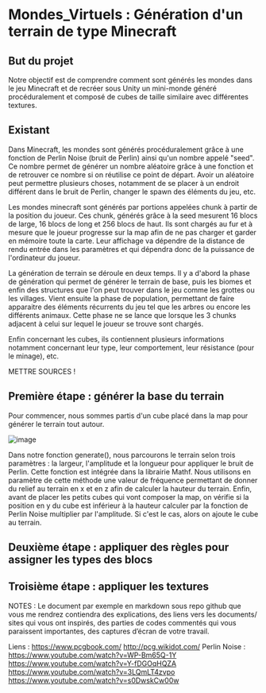 # Mondes_Virtuels : Génération d'un terrain de type Minecraft #

## But du projet ## 
Notre objectif est de comprendre comment sont générés les mondes dans le jeu Minecraft et de recréer sous Unity un mini-monde généré procéduralement et composé 
de cubes de taille similaire avec différentes textures.


## Existant ## 
Dans Minecraft, les mondes sont générés procéduralement grâce à une fonction de Perlin Noise (bruit de Perlin) ainsi qu'un nombre appelé "seed".
Ce nombre permet de générer un nombre aléatoire grâce à une fonction et de retrouver ce nombre si on réutilise ce point de départ. Avoir un aléatoire peut 
permettre plusieurs choses, notamment de se placer à un endroit différent dans le bruit de Perlin, changer le spawn des éléments du jeu, etc. 

Les mondes minecraft sont générés par portions appelées chunk à partir de la position du joueur. Ces chunk, générés grâce à la seed mesurent 16
blocs de large, 16 blocs de long et 256 blocs de haut. Ils sont chargés au fur et à mesure que le joueur progresse sur la map afin de ne pas charger et 
garder en mémoire toute la carte. Leur affichage va dépendre de la distance de rendu entrée dans les paramètres et qui dépendra donc de la puissance de 
l'ordinateur du joueur.

La génération de terrain se déroule en deux temps. Il y a d'abord la phase de génération qui permet de générer le terrain de base, puis les biomes et enfin des
structures que l'on peut trouver dans le jeu comme les grottes ou les villages. Vient ensuite la phase de population, permettant de faire apparaitre des éléments 
récurrents du jeu tel que les arbres ou encore les différents animaux. Cette phase ne se lance que lorsque les 3 chunks adjacent à celui sur lequel le joueur se
trouve sont chargés.

Enfin concernant les cubes, ils contiennent plusieurs informations notamment concernant leur type, leur comportement, leur résistance (pour le minage), etc.

METTRE SOURCES !

## Première étape : générer la base du terrain ## 
Pour commencer, nous sommes partis d'un cube placé dans la map pour générer le terrain tout autour. 

![image](https://github.com/Firrow/Mondes_Virtuels/assets/73218766/64b360b0-5486-4348-9a49-cc24dde3c598)

Dans notre fonction generate(), nous parcourons le terrain selon trois paramètres : la largeur, l'amplitude et la longueur pour appliquer le bruit de Perlin. 
Cette fonction est intégrée dans la librairie Mathf. Nous utilisons en paramètre de cette méthode une valeur de fréquence permettant de donner du relief au 
terrain en x et en z afin de calculer la hauteur du terrain.
Enfin, avant de placer les petits cubes qui vont composer la map, on vérifie si la position en y du cube est inférieur à la hauteur calculer par la fonction de
Perlin Noise multiplier par l'amplitude. Si c'est le cas, alors on ajoute le cube au terrain.


## Deuxième étape : appliquer des règles pour assigner les types des blocs ## 
## Troisième étape : appliquer les textures ## 









NOTES :
Le document par exemple en markdown sous repo github que vous me rendrez contiendra 
des explications, 
des liens vers les documents/ sites qui vous ont inspirés, 
des parties de codes commentés qui vous paraissent importantes, 
des captures d’écran de votre travail.


Liens :
https://www.pcgbook.com/
http://pcg.wikidot.com/
Perlin Noise : https://www.youtube.com/watch?v=WP-Bm65Q-1Y
https://www.youtube.com/watch?v=Y-fDGOqHQZA
https://www.youtube.com/watch?v=3LQmLT4zvpo
https://www.youtube.com/watch?v=s0DwskCw00w

